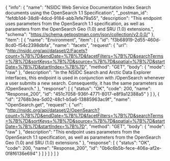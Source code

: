 {
  "info": {
    "name": "NSIDC Web Service Documentation Index Search documents using the OpenSearch 1.1 Specification",
    "_postman_id": "fefdb1d4-38d8-4dcd-9184-abb7efe79a55",
    "description": "This endpoint uses parameters from the OpenSearch 1.1 specification, as well as parameters from the OpenSearch Geo (1.0) and SRU (1.0) extensions.",
    "schema": "https://schema.getpostman.com/json/collection/v2.0.0/"
  },
  "item": [
    {
      "name": "Environment",
      "item": [
        {
          "id": "f3b68919-2d55-460d-8cd0-f54c2398dbfa",
          "name": "facets",
          "request": {
            "url": "http://nsidc.org/api/dataset/2/Facets?count=%7B%7D&endDate=%7B%7D&facetFilters=%7B%7D&searchTerms=%7B%7D&sortKeys=%7B%7D&source=%7B%7D&spatial=%7B%7D&startDate=%7B%7D&startIndex=%7B%7D",
            "method": "GET",
            "body": {
              "mode": "raw"
            },
            "description": "In the NSIDC Search and Arctic Data Explorer interfaces, this endpoint is used in conjunction with /OpenSearch whenever a user submits a new search. Consequently, it has the same parameters as /OpenSearch."
          },
          "response": [
            {
              "status": "OK",
              "code": 200,
              "name": "Response_200",
              "id": "451c7058-936f-4771-8017-e8f9a12388a5"
            }
          ]
        },
        {
          "id": "2768b3ea-5d02-48c1-b5a6-13885963ac9f",
          "name": "OpenSearch.get",
          "request": {
            "url": "http://nsidc.org/api/dataset/2/OpenSearch?count=%7B%7D&endDate=%7B%7D&facetFilters=%7B%7D&searchTerms=%7B%7D&sortKeys=%7B%7D&source=%7B%7D&spatial=%7B%7D&startDate=%7B%7D&startIndex=%7B%7D",
            "method": "GET",
            "body": {
              "mode": "raw"
            },
            "description": "This endpoint uses parameters from the OpenSearch 1.1 specification, as well as parameters from the OpenSearch Geo (1.0) and SRU (1.0) extensions."
          },
          "response": [
            {
              "status": "OK",
              "code": 200,
              "name": "Response_200",
              "id": "0b6c6b5b-fece-406a-af2e-0f8f6136e694"
            }
          ]
        }
      ]
    }
  ]
}